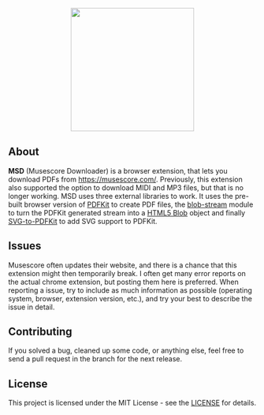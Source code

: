 <p align="center">
    <image src="./icons/icon.svg" width="250px"/>
</p>

## About
**MSD** (Musescore Downloader) is a browser extension, that lets you download PDFs from https://musescore.com/. Previously, this extension also supported the option to download MIDI and MP3 files, but that is no longer working. MSD uses three external libraries to work. It uses the pre-built browser version of [PDFKit](https://github.com/foliojs/pdfkit) to create PDF files, the [blob-stream](https://github.com/devongovett/blob-stream) module to turn the PDFKit generated stream into a [HTML5 Blob](https://developer.mozilla.org/en-US/docs/Web/API/Blob) object and finally [SVG-to-PDFKit](https://github.com/alafr/SVG-to-PDFKit) to add SVG support to PDFKit.

## Issues
Musescore often updates their website, and there is a chance that this extension might then temporarily break. I often get many error reports on the actual chrome extension, but posting them here is preferred. When reporting a issue, try to include as much information as possible (operating system, browser, extension version, etc.), and try your best to describe the issue in detail.

## Contributing
If you solved a bug, cleaned up some code, or anything else, feel free to send a pull request in the branch for the next release.

## License
This project is licensed under the MIT License - see the [LICENSE](./LICENSE) for details.
